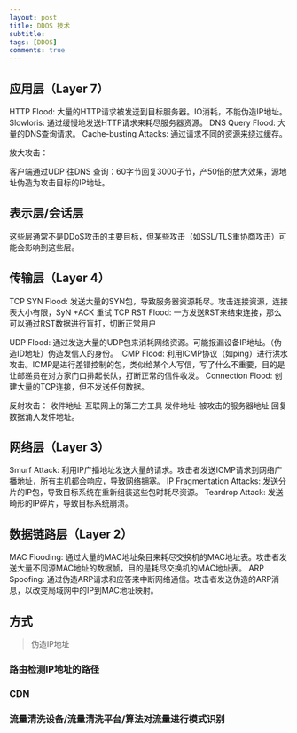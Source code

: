 ```yaml
---
layout: post
title: DDOS 技术
subtitle:
tags: [DDOS]
comments: true
---
```



## 应用层（Layer 7）

HTTP Flood: 大量的HTTP请求被发送到目标服务器。IO消耗，不能伪造IP地址。
Slowloris: 通过缓慢地发送HTTP请求来耗尽服务器资源。
DNS Query Flood: 大量的DNS查询请求。
Cache-busting Attacks: 通过请求不同的资源来绕过缓存。

放大攻击：

客户端通过UDP 往DNS 查询：60字节回复3000子节，产50倍的放大效果，源地址伪造为攻击目标的IP地址。

## 表示层/会话层
这些层通常不是DDoS攻击的主要目标，但某些攻击（如SSL/TLS重协商攻击）可能会影响到这些层。


## 传输层（Layer 4）

TCP SYN Flood: 发送大量的SYN包，导致服务器资源耗尽。攻击连接资源，连接表大小有限，SyN +ACK 重试
TCP RST Flood: 一方发送RST来结束连接，那么可以通过RST数据进行盲打，切断正常用户

UDP Flood: 通过发送大量的UDP包来消耗网络资源。可能报漏设备IP地址。（伪造ID地址）伪造发信人的身份。
ICMP Flood: 利用ICMP协议（如ping）进行洪水攻击。ICMP是进行差错控制的包，类似给某个人写信，写了什么不重要，目的是让邮递员在对方家门口排起长队，打断正常的信件收发。
Connection Flood: 创建大量的TCP连接，但不发送任何数据。

反射攻击：
收件地址-互联网上的第三方工具
发件地址-被攻击的服务器地址
回复数据涌入发件地址。



## 网络层（Layer 3）
Smurf Attack: 利用IP广播地址发送大量的请求。攻击者发送ICMP请求到网络广播地址，所有主机都会响应，导致网络拥塞。
IP Fragmentation Attacks: 发送分片的IP包，导致目标系统在重新组装这些包时耗尽资源。
Teardrop Attack: 发送畸形的IP碎片，导致目标系统崩溃。

## 数据链路层（Layer 2）
MAC Flooding: 通过大量的MAC地址条目来耗尽交换机的MAC地址表。攻击者发送大量不同源MAC地址的数据帧，目的是耗尽交换机的MAC地址表。
ARP Spoofing: 通过伪造ARP请求和应答来中断网络通信。攻击者发送伪造的ARP消息，以改变局域网中的IP到MAC地址映射。


## 方式

> 伪造IP地址

### 路由检测IP地址的路径
### CDN
### 流量清洗设备/流量清洗平台/算法对流量进行模式识别


